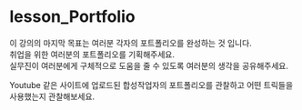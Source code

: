 # lesson\_Portfolio

이 강의의 마지막 목표는 여러분 각자의 포트폴리오를 완성하는 것 입니다.  
취업을 위한 여러분의 포트폴리오를 기획해주세요.  
실무진이 여러분에게 구체적으로 도움을 줄 수 있도록 여러분의 생각을 공유해주세요.

Youtube 같은 사이트에 업로드된 합성작업자의 포트폴리오를 관찰하고 어떤 트릭들을 사용했는지 관찰해보세요.

